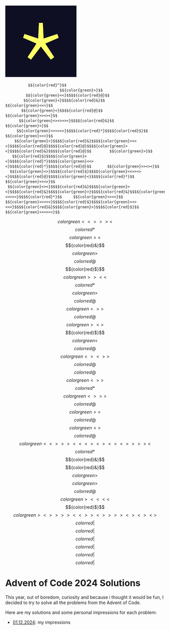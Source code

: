 ![Repository Icon](assets/logo.ico)

              $${color{red}^}$$
                            $${color{green}>}$$
             $${color{green}<<}$$$${color{red}@}$$             
            $${color{green}<}$$$${color{red}&}$$            $${color{green}<<<}$$
           $${color{green}<}$$$${color{red}@}$$           $${color{green}>><><}$$
          $${color{green}<><>>><}$$$${color{red}&}$$          $${color{green}<}$$
         $${color{green}<>>><>}$$$${color{red}*}$$$${color{red}$}$$         $${color{green}<<>}$$
        $${color{green}>}$$$${color{red}&}$$$${color{green}>>><}$$$${color{red}@}$$$${color{red}@}$$$${color{green}><}$$$${color{red}&}$$$${color{red}@}$$        $${color{green}>}$$
       $${color{red}$}$$$${color{green}><}$$$${color{red}*}$$$${color{green}<<><}$$$${color{red}*}$$$${color{red}@}$$       $${color{green}>><><}$$
      $${color{green}<>}$$$${color{red}$}$$$${color{green}<<>><><}$$$${color{red}@}$$$${color{green}<}$$$${color{red}*}$$      $${color{green}<<<>}$$
     $${color{green}<><}$$$${color{red}&}$$$${color{green}><}$$$${color{red}&}$$$${color{green}>}$$$${color{red}&}$$$${color{green}<<>><}$$$${color{red}*}$$     $${color{green}<><<}$$
    $${color{green}>><<<}$$$${color{red}$}$$$${color{green}<<><<<}$$$${color{red}&}$$$${color{green}>}$$$${color{red}$}$$    $${color{green}<<<>><}$$
   $${color{green}<<>>><}$$$${color{red}*}$$$${color{green}><}$$$${color{red}&}$$$${color{green}>}$$$${color{red}@}$$$${color{red}$}$$$${color{green}>><<}$$$${color{red}*}$$$${color{green}>}$$$${color{red}@}$$   $${color{green}<>>}$$
  $${color{red}@}$$$${color{green}><>}$$$${color{red}$}$$$${color{green}<}$$$${color{red}@}$$$${color{green}<><>>}$$$${color{red}@}$$$${color{red}@}$$$${color{green}<>>}$$$${color{red}*}$$$${color{green}<>>>}$$$${color{red}@}$$  $${color{green}><}$$
 $${color{red}@}$$$${color{green}<>}$$$${color{red}@}$$$${color{green}<<>>><<<><><><>>>><}$$$${color{red}*}$$$${color{red}&}$$$${color{red}&}$$ $${color{green}>}$$
$${color{green}>}$$$${color{red}@}$$$${color{green}><<<<}$$$${color{red}$}$$$${color{green}><>>>><<>><>>>><><><>}$$
             $${color{red}|}$$$${color{red}|}$$$${color{red}|}$$
             $${color{red}|}$$$${color{red}|}$$$${color{red}|}$$
             

# Advent of Code 2024 Solutions

This year, out of boredom, curiosity and because i thought it would be fun, I decided to try to solve all the problems from the Advent of Code.

Here are my solutions and some personal impressions for each problem:
- [01.12.2024](solutions/01.12.2024.cpp): my impressions
